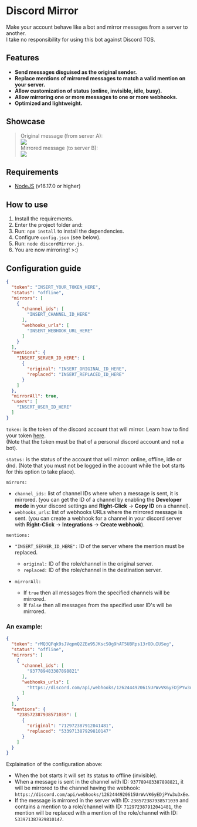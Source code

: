 # Discord Mirror
Make your account behave like a bot and mirror messages from a server to another.\
I take no responsibility for using this bot against Discord TOS.

## Features
- **Send messages disguised as the original sender.**
- **Replace mentions of mirrored messages to match a valid mention on your server.**
- **Allow customization of status (online, invisible, idle, busy).**
- **Allow mirroring one or more messages to one or more webhooks.**
- **Optimized and lightweight.**

## Showcase
> Original message (from server A):\
![](https://i.imgur.com/ogelJ23.png)\
Mirrored message (to server B):\
![](https://i.imgur.com/C42OT64.png)

## Requirements
- [NodeJS](https://nodejs.org/en/download/) (v16.17.0 or higher)

## How to use
1. Install the requirements.
2. Enter the project folder and:
3. Run: `npm install` to install the dependencies.
4. Configure `config.json` (see below).
4. Run: `node discordMirror.js`.
5. You are now mirroring! >:)

## Configuration guide
```json
{
  "token": "INSERT_YOUR_TOKEN_HERE",
  "status": "offline",
  "mirrors": [
    {
      "channel_ids": [
        "INSERT_CHANNEL_ID_HERE"
      ],
      "webhooks_urls": [
        "INSERT_WEBHOOK_URL_HERE"
      ]
    }
  ],
  "mentions": {
    "INSERT_SERVER_ID_HERE": [
      {
        "original": "INSERT_ORIGINAL_ID_HERE",
        "replaced": "INSERT_REPLACED_ID_HERE"
      }
    ]
  },
  "mirrorAll": true,
  "users": [
    "INSERT_USER_ID_HERE"
  ]
}
```

`token:` is the token of the discord account that will mirror. Learn how to find your token [here](https://www.androidauthority.com/get-discord-token-3149920/).\
(Note that the token must be that of a personal discord account and not a bot).

`status:` is the status of the account that will mirror: online, offline, idle or dnd. (Note that you must not be logged in the account while the bot starts for this option to take place).

`mirrors:`
- `channel_ids:` list of channel IDs where when a message is sent, it is mirrored. (you can get the ID of a channel by enabling the **Developer mode** in your discord settings and **Right-Click** -> **Copy ID** on a channel).
- `webhooks_urls`: list of webhooks URLs where the mirrored message is sent. (you can create a webhook for a channel in your discord server with **Right-Click** -> **Integrations** -> **Create webhook**).

`mentions:`
- `"INSERT_SERVER_ID_HERE":` ID of the server where the mention must be replaced. 
  - `original:` ID of the role/channel in the original server.
  - `replaced:` ID of the role/channel in the destination server.


- `mirrorAll:`
  - If `true` then all messages from the specified channels will be mirrored.
  - If `false` then all messages from the specified user ID's will be mirrored.

### An example:
```json
{
  "token": "rMQ3QFqk9sJVqpmQ2ZEe95JKscSOg9hAT5UBRps13rODuIUSeg",
  "status": "offline",
  "mirrors": [
    {
      "channel_ids": [
        "937789483387898821"
      ],
      "webhooks_urls": [
        "https://discord.com/api/webhooks/1262444920615UrWvVK6yEDjPYw3u3xEe"
      ]
    }
  ],
  "mentions": {
    "238572387938571039": [
      {
        "original": "712972387912041481",
        "replaced": "533971387929810147"
      }
    ]
  }
}
```
Explaination of the configuration above:
- When the bot starts it will set its status to offline (invisible).
- When a message is sent in the channel with ID: `937789483387898821`, it will be mirrored to the channel having the webhook: `https://discord.com/api/webhooks/1262444920615UrWvVK6yEDjPYw3u3xEe`.
- If the message is mirrored in the server with ID: `238572387938571039` and contains a mention to a role/channel with ID: `712972387912041481`, the mention will be replaced with a mention of the role/channel with ID: `533971387929810147`.
